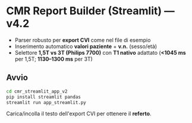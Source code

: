 
# CMR Report Builder (Streamlit) — v4.2

- Parser robusto per **export CVI** come nel file di esempio
- Inserimento automatico **valori paziente** + **v.n.** (sesso/età)
- Selettore **1,5T vs 3T (Philips 7700)** con **T1 nativo** adattato (**<1045 ms** per 1,5T; **1130–1300 ms** per 3T)

## Avvio
```bash
cd cmr_streamlit_app_v2
pip install streamlit pandas
streamlit run app_streamlit.py
```

Carica/incolla il testo dell'export CVI per ottenere il **referto**.
